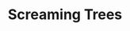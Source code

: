 ---
title: "Screaming Trees"
summary: "Screaming Trees was an American rock band formed in Ellensburg, Washington, in 1984 by vocalist Mark Lanegan, guitarist Gary Lee Conner, bassist Van Conner, and drummer Mark Pickerel. Pickerel was replaced by Barrett Martin in 1991. Screaming Trees became known as one of the pioneers of grunge along with Melvins, Mudhoney, U-Men, Skin Yard, Soundgarden, Green River, Malfunkshun, among others. Although widely associated with grunge, the band's sound incorporated hard rock and psychedelic elements.After releasing a string of EPs and albums in the 1980s on independent labels, Screaming Trees signed with Epic Records in 1990. They released their major label debut album in 1991, Uncle Anesthesia, which spawned their first charting single \"Bed of Roses\". After Martin replaced Pickerel on drums, Screaming Trees released their most successful album in 1992, Sweet Oblivion. \"Dollar Bill\" became a minor radio hit, but the lead single \"Nearly Lost You\" had vastly increased the band's popularity as it peaked at No. 5 on the Modern Rock Tracks Chart, No. 12 on the Mainstream Rock Tracks Chart, No. 50 on the UK Singles Chart, and No. 96 on the ARIA Chart.
After an extended hiatus and various recording sessions, the band's follow-up album was eventually released in 1996, entitled Dust. Although the lead single \"All I Know\" had peaked at the No. 9 position on both the Modern Rock Tracks and Mainstream Rock Tracks charts, the album did not match its predecessor's success. After difficulties of recording another album, the band announced their official breakup in 2000. Their aborted album from the late 1990s was later released in 2011 as Last Words: The Final Recordings. Lanegan died aged 57 on February 22, 2022. Van Conner died aged 55 on January 17, 2023."
image: "screaming-trees.jpg"
apple_music_artist_url: "https://music.apple.com/gb/artist/screaming-trees/484823"
wikipedia_url: "https://en.wikipedia.org/wiki/Screaming_Trees"
---